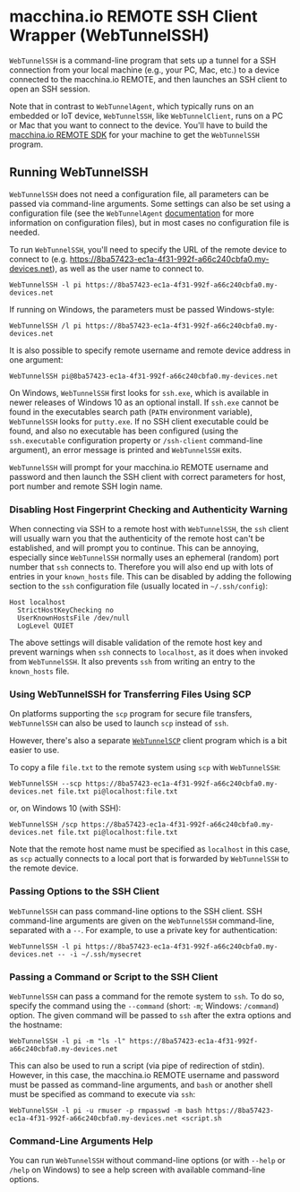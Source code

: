 # macchina.io REMOTE SSH Client Wrapper (WebTunnelSSH)

`WebTunnelSSH` is a command-line program that sets up a tunnel for a SSH connection from your
local machine (e.g., your PC, Mac, etc.) to a device connected to the macchina.io
REMOTE, and then launches an SSH client to open an SSH session.

Note that in contrast to `WebTunnelAgent`, which typically runs on an embedded or IoT
device, `WebTunnelSSH`, like `WebTunnelClient`, runs on a PC or Mac that you want to connect to the
device. You'll have to build the [macchina.io REMOTE SDK](../../README.md)
for your machine to get the `WebTunnelSSH` program.

## Running WebTunnelSSH

`WebTunnelSSH` does not need a configuration file, all parameters can be passed
via command-line arguments. Some settings can also be set using a configuration file
(see the `WebTunnelAgent` [documentation](../WebTunnelAgent/README.md) for more
information on configuration files), but in most cases no configuration file is needed.

To run `WebTunnelSSH`, you'll need to specify the URL of the remote device to connect
to (e.g. https://8ba57423-ec1a-4f31-992f-a66c240cbfa0.my-devices.net), as well as the
user name to connect to.

```
WebTunnelSSH -l pi https://8ba57423-ec1a-4f31-992f-a66c240cbfa0.my-devices.net
```

If running on Windows, the parameters must be passed Windows-style:

```
WebTunnelSSH /l pi https://8ba57423-ec1a-4f31-992f-a66c240cbfa0.my-devices.net
```

It is also possible to specify remote username and remote device address in one argument:

```
WebTunnelSSH pi@8ba57423-ec1a-4f31-992f-a66c240cbfa0.my-devices.net
```

On Windows, `WebTunnelSSH` first looks for `ssh.exe`, which is
available in newer releases of Windows 10 as an optional install.
If `ssh.exe` cannot be found in the executables search path (`PATH` environment variable),
`WebTunnelSSH` looks for `putty.exe`. If no SSH client executable could be found, and also
no executable has been configured (using the `ssh.executable` configuration property
or `/ssh-client` command-line argument), an error message is printed and
`WebTunnelSSH` exits.

`WebTunnelSSH` will prompt for your macchina.io REMOTE username and password and
then launch the SSH client with correct parameters for host, port number and
remote SSH login name.

### Disabling Host Fingerprint Checking and Authenticity Warning

When connecting via SSH to a remote host with `WebTunnelSSH`, the `ssh` client will
usually warn you that the authenticity of the remote host can't be established, and
will prompt you to continue. This can be annoying, especially since `WebTunnelSSH`
normally uses an ephemeral (random) port number that `ssh` connects to. Therefore
you will also end up with lots of entries in your `known_hosts` file.
This can be disabled by adding the following section to the `ssh` configuration
file (usually located in `~/.ssh/config`):

```
Host localhost
  StrictHostKeyChecking no
  UserKnownHostsFile /dev/null
  LogLevel QUIET
```

The above settings will disable validation of the remote host key and prevent warnings
when `ssh` connects to `localhost`, as it does when invoked from `WebTunnelSSH`.
It also prevents `ssh` from writing an entry to the `known_hosts` file.

### Using WebTunnelSSH for Transferring Files Using SCP

On platforms supporting the `scp` program for secure file transfers, `WebTunnelSSH`
can also be used to launch `scp` instead of `ssh`.

However, there's also a separate [`WebTunnelSCP`](../WebTunnelSCP/README.md)
client program which is a bit easier to use.

To copy a file `file.txt` to the remote system using `scp` with `WebTunnelSSH`:

```
WebTunnelSSH --scp https://8ba57423-ec1a-4f31-992f-a66c240cbfa0.my-devices.net file.txt pi@localhost:file.txt
```

or, on Windows 10 (with SSH):

```
WebTunnelSSH /scp https://8ba57423-ec1a-4f31-992f-a66c240cbfa0.my-devices.net file.txt pi@localhost:file.txt
```

Note that the remote host name must be specified as `localhost` in this case, as
`scp` actually connects to a local port that is forwarded by `WebTunnelSSH` to the
remote device.

### Passing Options to the SSH Client

`WebTunnelSSH` can pass command-line options to the SSH client. SSH command-line arguments
are given on the `WebTunnelSSH` command-line, separated with a `--`. For example, to use
a private key for authentication:

```
WebTunnelSSH -l pi https://8ba57423-ec1a-4f31-992f-a66c240cbfa0.my-devices.net -- -i ~/.ssh/mysecret
```

### Passing a Command or Script to the SSH Client

`WebTunnelSSH` can pass a command for the remote system to `ssh`.
To do so, specify the command using the `--command` (short: `-m`; Windows: `/command`) option.
The given command will be passed to `ssh` after the extra options and the hostname:

```
WebTunnelSSH -l pi -m "ls -l" https://8ba57423-ec1a-4f31-992f-a66c240cbfa0.my-devices.net
```

This can also be used to run a script (via pipe of redirection of stdin).
However, in this case, the macchina.io REMOTE username and password must be passed as
command-line arguments, and `bash` or another shell must be specified as command to execute via `ssh`:

```
WebTunnelSSH -l pi -u rmuser -p rmpasswd -m bash https://8ba57423-ec1a-4f31-992f-a66c240cbfa0.my-devices.net <script.sh
```

### Command-Line Arguments Help

You can run `WebTunnelSSH` without command-line options (or with `--help`
or `/help` on Windows) to see a help screen with available command-line options.
